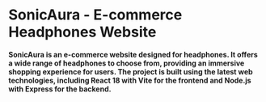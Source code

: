 # SonicAura - E-commerce Headphones Website

**SonicAura is an e-commerce website designed for headphones. It offers a wide range of headphones to choose from, providing an immersive shopping experience for users. The project is built using the latest web technologies, including React 18 with Vite for the frontend and Node.js with Express for the backend.**
